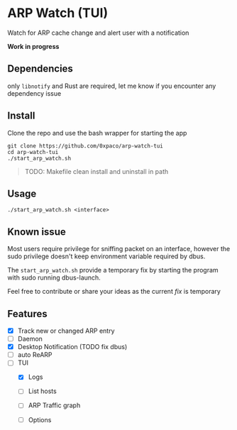 
# ARP Watch (TUI)

Watch for ARP cache change and alert user with a notification

**Work in progress**

## Dependencies
only `libnotify` and Rust are required, let me know if you encounter any dependency issue

## Install
Clone the repo and use the bash wrapper for starting the app
```
git clone https://github.com/0xpaco/arp-watch-tui
cd arp-watch-tui
./start_arp_watch.sh
```
> TODO: Makefile clean install and uninstall in path

## Usage

`./start_arp_watch.sh <interface>`

## Known issue
Most users require privilege for sniffing packet on an interface, 
however the sudo privilege doesn't keep environment variable required by dbus.

The `start_arp_watch.sh` provide a temporary fix by starting the program with sudo running dbus-launch.

Feel free to contribute or share your ideas as the current *fix* is temporary

## Features

- [x] Track new or changed ARP entry
- [ ] Daemon 
- [x] Desktop Notification (TODO fix dbus)
- [ ] auto ReARP
- [ ] TUI 
	- [x] Logs
	- [ ] List hosts
	- [ ] ARP Traffic graph 
	- [ ] Options 

